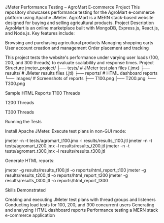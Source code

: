 JMeter Performance Testing – AgroMart E-commerce Project
This repository showcases performance testing for the AgroMart e-commerce platform using Apache JMeter. AgroMart is a MERN stack-based website designed for buying and selling agricultural products.
Project Description
AgroMart is an online marketplace built with MongoDB, Express.js, React.js, and Node.js. Key features include:

Browsing and purchasing agricultural products
Managing shopping carts
User account creation and management
Order placement and tracking

This project tests the website's performance under varying user loads (100, 200, and 300 threads) to evaluate scalability and response times.
Project Structure
jmeter_project/
├── tests/       # JMeter test plan files (.jmx)
├── results/     # JMeter results files (.jtl)
├── reports/     # HTML dashboard reports
└── images/      # Screenshots of reports
    ├── T100.png
    ├── T200.png
    └── T300.png

Sample HTML Reports
T100 Threads

T200 Threads

T300 Threads


Running the Tests

Install Apache JMeter.
Execute test plans in non-GUI mode:

jmeter -n -t tests/agromart_t100.jmx -l results/results_t100.jtl
jmeter -n -t tests/agromart_t200.jmx -l results/results_t200.jtl
jmeter -n -t tests/agromart_t300.jmx -l results/results_t300.jtl


Generate HTML reports:

jmeter -g results/results_t100.jtl -o reports/html_report_t100
jmeter -g results/results_t200.jtl -o reports/html_report_t200
jmeter -g results/results_t300.jtl -o reports/html_report_t300

Skills Demonstrated

Creating and executing JMeter test plans with thread groups and listeners
Conducting load tests for 100, 200, and 300 concurrent users
Generating and analyzing HTML dashboard reports
Performance testing a MERN stack e-commerce application
